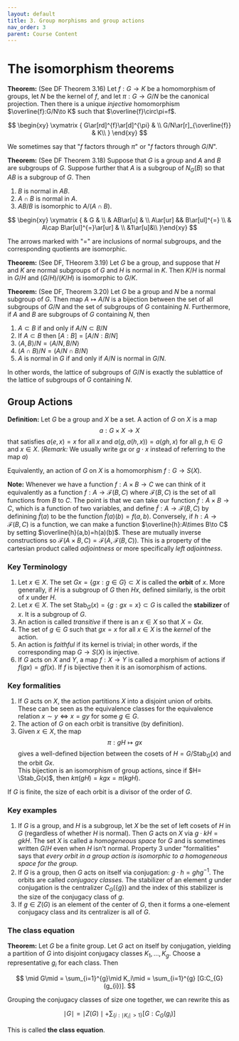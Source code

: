 ```yaml
---
layout: default
title: 3. Group morphisms and group actions
nav_order: 3
parent: Course Content
---
```


# The isomorphism theorems

**Theorem:** (See DF Theorem 3.16) Let $f:G\to K$ be a homomorphism of groups, let $N$ be the kernel of $f$, and let
$\pi:G\to G/N$ be the canonical projection.  Then there is a unique *injective* homomorphism
$\overline{f}:G/N\to K$ such that $\overline{f}\circ\pi=f$.

$$
\begin{xy}
\xymatrix {
G\ar[rd]^{f}\ar[d]^{\pi} &  \\
G/N\ar[r]_{\overline{f}} & K\\
}
\end{xy}
$$

We sometimes say that "$f$ factors through $\pi$" or "$f$ factors through $G/N$".

**Theorem:** (See DF Theorem 3.18) Suppose that $G$ is a group and $A$ and $B$ are subgroups of $G$.  Suppose further
that $A$ is a subgroup of $N_{G}(B)$ so that $AB$ is a subgroup of $G$.  Then
1. $B$ is normal in $AB$.
2. $A\cap B$ is normal in $A$.
3. $AB/B$ is isomorphic to $A/(A\cap B)$.

$$
\begin{xy}
\xymatrix {
    & G & \\
    & AB\ar[u] & \\
    A\ar[ur] && B\ar[ul]^{=} \\
    & A\cap B\ar[ul]^{=}\ar[ur] & \\
    &1\ar[u]&\\
}\end{xy}
$$

The arrows marked with "=" are inclusions of normal subgroups, and the corresponding quotients are isomorphic.  

**Theorem:** (See DF, THeorem 3.19) Let $G$ be a group, and suppose that
$H$ and $K$ are normal subgroups of $G$ and $H$ is normal in $K$.
Then $K/H$ is normal in $G/H$ and $(G/H)/(K/H)$ is isomorphic to $G/K$. 

**Theorem:** (See DF, Theorem 3.20)  Let $G$ be a group and
$N$ be a normal subgroup of $G$.  Then map $A\mapsto A/N$ is
a bijection between the set of all subgroups of $G/N$ and
the set of subgroups of $G$ containing $N$. Furthermore,
if $A$ and $B$ are subgroups of $G$ containing $N$, then
1. $A\subset B$ if and only if $A/N\subset B/N$
2. If $A\subset B$ then $[A:B]=[A/N:B/N]$
3. $\langle A, B\rangle/N=\langle A/N,B/N\rangle$
4. $(A\cap B)/N=(A/N\cap B/N)$
5. $A$ is normal in $G$ if and only if $A/N$ is normal in $G/N$.

In other words, the lattice of subgroups of $G/N$ is exactly
the sublattice of the lattice of subgroups of $G$ containing $N$.

## Group Actions

**Definition:** Let $G$ be a group and $X$ be a set.  A action of $G$ on $X$ is a map
$$
a: G\times X\to X
$$
that satisfies $a(e,x)=x$ for all $x$ and $a(g,a(h,x))=a(gh,x)$ for all $g,h\in G$ and $x\in X$.
(*Remark:* We usually write $gx$ or $g\cdot x$ instead of referring to the map $a$)

Equivalently, an action of $G$ on $X$ is a homomorphism $f:G\to S(X)$. 

**Note:** Whenever we have a function $f: A\times B\to C$ we can think of it equivalently as a
function $f:A\to \mathcal{F}(B,C)$ where $\mathcal{F}(B,C)$ is the set of all functions from $B$ to $C$.
The point is that we can take our function $f:A\times B\to C$, which is a function of two variables,
and define $\tilde{f}:A\to\mathcal{F}(B,C)$ by definining $\tilde{f}(a)$ to be the function
$\tilde{f}(a)(b)=f(a,b)$.  Conversely, if $h:A\to\mathcal{F}(B,C)$ is a function, we can make a function
$\overline{h}:A\times B\to C$ by setting $\overline{h}(a,b)=h(a)(b)$.  These are mutually inverse constructions
so $\mathcal{F}(A\times B,C)=\mathcal{F}(A,\mathcal{F}(B,C))$. 
This is a property of the cartesian product called *adjointness*
or more specifically *left adjointness*.

### Key Terminology

1. Let $x\in X$.  The set $Gx=\lbrace gx: g\in G\rbrace\subset X$ is called the **orbit** of $x$.  More generally,
if $H$ is a subgroup of $G$ then $Hx$, defined similarly, is the orbit of $x$ under $H$.
2. Let $x\in X$.  The set $\mathrm{Stab}_{G}(x)=\lbrace g : gx=x\rbrace\subset G$ is called the **stabilizer** of $x$. It is a subgroup of $G$.
3. An action is called *transitive* if there is an $x\in X$ so that $X=Gx$.
4. The set of $g\in G$ such that $gx=x$ for all $x\in X$ is the *kernel* of the action.
5. An action is *faithful* if its kernel is trivial; in other words, if the corresponding map $G\to S(X)$
is injective. 
6. If $G$ acts on $X$ and $Y$, a map $f:X\to Y$ is called a morphism of actions if $f(gx)=gf(x)$.
If $f$ is bijective then it is an isomorphism of actions. 


### Key formalities

1. If $G$ acts on $X$, the action partitions $X$ into a disjoint union of orbits.  These can be seen as the equivalence classes for the equivalence relation $x\sim y\iff x=gy$ for some $g\in G$.
2. The action of $G$ on each orbit is transitive (by definition).
3. Given $x\in X$, the map
$$
\pi: gH\mapsto gx
$$
gives a well-defined bijection between the cosets of 
$H=G/\mathrm{Stab}_{G}(x)$ and the orbit $Gx$.  
This bijection
is an isomorphism of group actions, since if $H=
\Stab_G(x)$, then 
$k\pi(gH)=kgx=\pi(kgH)$.  


If $G$ is finite,
the size of each orbit is a divisor of the order of $G$.

### Key examples

1. If $G$ is a group, and $H$ is a subgroup, let $X$ be the set of left cosets of $H$ in $G$ (regardless of
whether $H$ is normal).  Then $G$ acts on $X$ via $g\cdot kH=gkH$.  The set $X$ is called a *homogeneous space*
for $G$ and is sometimes written $G/H$ even when $H$ isn't normal.   Property 3 under "formalities"
says that *every orbit in a group action is isomorphic to a homogeneous space for the group.*
2. If $G$ is a group, then $G$ acts on itself via conjugation: $g\cdot h=ghg^{-1}$.  The orbits
are called *conjugacy classes.*  The stabilizer of an element $g$ under conjugation is the centralizer
$C_{G}(\lbrace g \rbrace)$ and the index of this stabilizer is the size of the conjugacy class of $g$. 
3. If $g\in Z(G)$ is an element of the center of $G$, then it forms a one-element conjugacy class and its centralizer is all of $G$. 

### The class equation

**Theorem:** Let $G$ be a finite group.  Let $G$ act on itself by conjugation, yielding
a partition of $G$ into disjoint conjugacy classes $K_1,\ldots, K_g$.  Choose a representative $g_{i}$
for each class. Then

$$
\mid G\mid = \sum_{i=1}^{g}\mid K_i\mid = \sum_{i=1}^{g} [G:C_{G}(g_{i})].
$$

Grouping the conjugacy classes of size one together, we can rewrite this as

$$
\mid G\mid = \mid Z(G)\mid + \sum_{\lbrace i : \mid K_{i}\mid>1\rbrace}  [G:C_{G}(g_{i})]
$$

This is called **the class equation**.